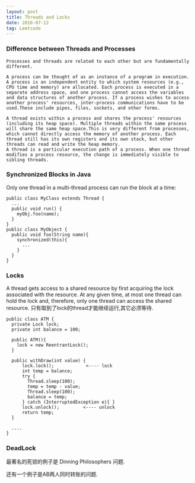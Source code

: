 ```yaml
---
layout: post
title: Threads and Locks
date: 2016-07-12
tag: Leetcode
---
```


### Difference between Threads and Processes

```
Processes and threads are related to each other but are fundamentally different.

A process can be thought of as an instance of a program in execution. A process is an independent entity to which system resources (e.g., CPU time and memory) are allocated. Each process is executed in a separate address space, and one process cannot access the variables and data structures of another process. If a process wishes to access another process' resources, inter-process communications have to be used.These include pipes, files, sockets, and other forms.

A thread exists within a process and shares the process' resources (including its heap space). Multiple threads within the same process will share the same heap space.This is very different from processes, which cannot directly access the memory of another process. Each thread still has its own registers and its own stack, but other threads can read and write the heap memory.
A thread is a particular execution path of a process. When one thread modifies a process resource, the change is immediately visible to sibling threads.
```

### Synchronized Blocks in Java

Only one thread in a multi-thread process can run the block at a time:

```
public class MyClass extends Thread {
  ...
  public void run() {
    myObj.foo(name);
  }
}
public class MyObject {
  public void foo(String name){
    synchronized(this){
      ...
    }
  }
}
```

### Locks

A thread gets access to a shared resource by first acquiring the lock associated with the resource. At any given time, at most one thread can hold the lock and, therefore, only one thread can access the shared resource. 只有取到了lock的thread才能继续运行,其它必须等待.

```
public class ATM {
  private Lock lock;
  private int balance = 100;

  public ATM(){
    lock = new ReentrantLock();
  }

  public withDraw(int value) {
      lock.lock();            <---- lock
      int temp = balance;
      try {
        Thread.sleep(100);
        temp = temp - value;
        Thread.sleep(100);
        balance = temp;
      } catch (InterruptedException e){ }
      lock.unlock();         <---- unlock
      return temp;
  }

  ....
}
```

### DeadLock

最著名的死锁的例子是 Dinning Philosophers 问题.

还有一个例子是AB两人同时转账的问题.
